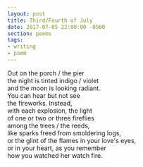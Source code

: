 ```yaml
---
layout: post
title: Third/Fourth of July
date: 2017-07-05 22:00:00 -0500
section: poems
tags:
- writing
- poem
---
```


Out on the porch / the pier  
the night is tinted indigo / violet  
and the moon is looking radiant.  
You can hear but not see  
the fireworks. Instead,  
with each explosion, the light  
of one or two or three fireflies  
among the trees / the reeds,  
like sparks freed from smoldering logs,  
or the glint of the flames in your love's eyes,  
or in your heart, as you remember  
how you watched her watch fire.  
